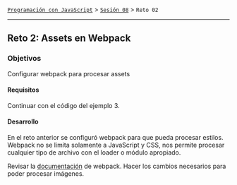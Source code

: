 [`Programación con JavaScript`](../../Readme.md) > [`Sesión 08`](../Readme.md) > `Reto 02`

---

## Reto 2: Assets en Webpack

### Objetivos

Configurar webpack para procesar assets

#### Requisitos

Continuar con el código del ejemplo 3.

#### Desarrollo

En el reto anterior se configuró webpack para que pueda procesar estilos. Webpack no se limita solamente a JavaScript y
CSS, nos permite procesar cualquier tipo de archivo con el loader o módulo apropiado.

Revisar la [documentación](https://webpack.js.org/loaders/) de webpack. Hacer los cambios necesarios para poder procesar
imágenes. 
